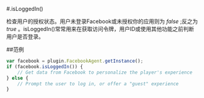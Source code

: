 #.isLoggedIn()

检查用户的授权状态。用户未登录Facebook或未授权你的应用则为 _false_ ;反之为 _true_ 。isLoggedIn()常常用来在获取访问令牌，用户ID或使用其他功能之前判断用户是否登录。

##范例

```javascript
var facebook = plugin.FacebookAgent.getInstance();
if (facebook.isLoggedIn()) {
    // Get data from Facebook to personalize the player's experience
} else {
    // Prompt the user to log in, or offer a "guest" experience
}
```
